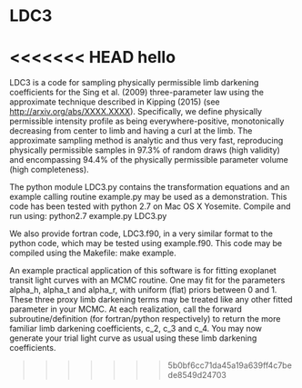 # LDC3
<<<<<<< HEAD
hello
=======

LDC3 is a code for sampling physically permissible limb darkening coefficients for the Sing et al. (2009) three-parameter law using the approximate technique described in Kipping (2015) (see http://arxiv.org/abs/XXXX.XXXX). Specifically, we define physically permissible intensity profile as being everywhere-positive, monotonically decreasing from center to limb and having a curl at the limb. The approximate sampling method is analytic and thus very fast, reproducing physically permissible samples in 97.3% of random draws (high validity) and encompassing 94.4% of the physically permissible parameter volume (high completeness).

The python module LDC3.py contains the transformation equations and an example calling routine example.py may be used as a demonstration. This code has been tested with python 2.7 on Mac OS X Yosemite. Compile and run using: python2.7 example.py LDC3.py

We also provide fortran code, LDC3.f90, in a very similar format to the python code, which may be tested using example.f90. This code may be compiled using the Makefile: make example.

An example practical application of this software is for fitting exoplanet transit light curves with an MCMC routine. One may fit for the parameters alpha_h, alpha_t and alpha_r, with uniform (flat) priors between 0 and 1. These three proxy limb darkening terms may be treated like any other fitted parameter in your MCMC. At each realization, call the forward subroutine/definition (for fortran/python respectively) to return the more familiar limb darkening coefficients, c_2, c_3 and c_4. You may now generate your trial light curve as usual using these limb darkening coefficients.
>>>>>>> 5b0bf6cc71da45a19a639ff4c7bede8549d24703
